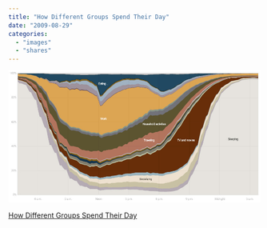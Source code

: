 ```yaml
---
title: "How Different Groups Spend Their Day"
date: "2009-08-29"
categories: 
  - "images"
  - "shares"
---
```


![](images/tumblr_koxsllSUTJ1qz50oeo1_1280.jpg)

[How Different Groups Spend Their Day](http://www.nytimes.com//interactive/2009/07/31/business/20080801-metrics-graphic.html)
